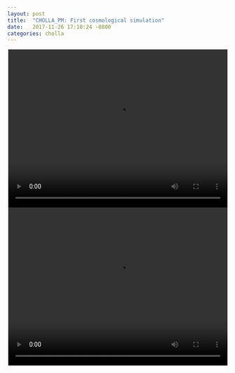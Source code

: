 ```yaml
---
layout: post
title:  "CHOLLA_PM: First cosmological simulation"
date:   2017-11-26 17:10:24 -0800
categories: cholla
---
```


<div style="text-align: center">
<video src="{{ site.url }}assets/videos/density_parts_cosmo.mp4" width="500" height="360" controls preload> </video>
</div>

<div style="text-align: center">
<video src="{{ site.url }}assets/videos/density_parts_cosmo_256.mp4" width="500" height="360" controls preload> </video>
</div>
